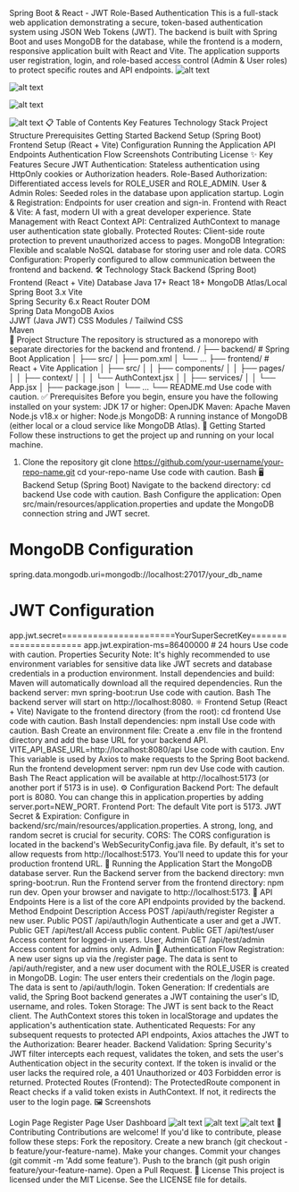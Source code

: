 Spring Boot & React - JWT Role-Based Authentication
This is a full-stack web application demonstrating a secure, token-based authentication system using JSON Web Tokens (JWT). The backend is built with Spring Boot and uses MongoDB for the database, while the frontend is a modern, responsive application built with React and Vite.
The application supports user registration, login, and role-based access control (Admin & User roles) to protect specific routes and API endpoints.
![alt text](https://img.shields.io/badge/License-MIT-yellow.svg)

![alt text](https://img.shields.io/badge/Spring_Boot-3.x-brightgreen.svg)

![alt text](https://img.shields.io/badge/React-18.x-blue.svg)

![alt text](https://img.shields.io/badge/Vite-5.x-purple.svg)
📋 Table of Contents
Key Features
Technology Stack
Project Structure
Prerequisites
Getting Started
Backend Setup (Spring Boot)
Frontend Setup (React + Vite)
Configuration
Running the Application
API Endpoints
Authentication Flow
Screenshots
Contributing
License
✨ Key Features
Secure JWT Authentication: Stateless authentication using HttpOnly cookies or Authorization headers.
Role-Based Authorization: Differentiated access levels for ROLE_USER and ROLE_ADMIN.
User & Admin Roles: Seeded roles in the database upon application startup.
Login & Registration: Endpoints for user creation and sign-in.
Frontend with React & Vite: A fast, modern UI with a great developer experience.
State Management with React Context API: Centralized AuthContext to manage user authentication state globally.
Protected Routes: Client-side route protection to prevent unauthorized access to pages.
MongoDB Integration: Flexible and scalable NoSQL database for storing user and role data.
CORS Configuration: Properly configured to allow communication between the frontend and backend.
🛠️ Technology Stack
Backend (Spring Boot)	Frontend (React + Vite)	Database
Java 17+	React 18+	MongoDB Atlas/Local
Spring Boot 3.x	Vite	
Spring Security 6.x	React Router DOM	
Spring Data MongoDB	Axios	
JJWT (Java JWT)	CSS Modules / Tailwind CSS	
Maven		
📁 Project Structure
The repository is structured as a monorepo with separate directories for the backend and frontend.
/
├── backend/                  # Spring Boot Application
│   ├── src/
│   ├── pom.xml
│   └── ...
├── frontend/                 # React + Vite Application
│   ├── src/
│   │   ├── components/
│   │   ├── pages/
│   │   ├── context/
│   │   │   └── AuthContext.jsx
│   │   ├── services/
│   │   └── App.jsx
│   ├── package.json
│   └── ...
└── README.md
Use code with caution.
✅ Prerequisites
Before you begin, ensure you have the following installed on your system:
JDK 17 or higher: OpenJDK
Maven: Apache Maven
Node.js v18.x or higher: Node.js
MongoDB: A running instance of MongoDB (either local or a cloud service like MongoDB Atlas).
🚀 Getting Started
Follow these instructions to get the project up and running on your local machine.
1. Clone the repository
git clone https://github.com/your-username/your-repo-name.git
cd your-repo-name
Use code with caution.
Bash
🖥️ Backend Setup (Spring Boot)
Navigate to the backend directory:
cd backend
Use code with caution.
Bash
Configure the application:
Open src/main/resources/application.properties and update the MongoDB connection string and JWT secret.
# MongoDB Configuration
spring.data.mongodb.uri=mongodb://localhost:27017/your_db_name

# JWT Configuration
app.jwt.secret======================YourSuperSecretKey=====================
app.jwt.expiration-ms=86400000 # 24 hours
Use code with caution.
Properties
Security Note: It's highly recommended to use environment variables for sensitive data like JWT secrets and database credentials in a production environment.
Install dependencies and build:
Maven will automatically download all the required dependencies.
Run the backend server:
mvn spring-boot:run
Use code with caution.
Bash
The backend server will start on http://localhost:8080.
⚛️ Frontend Setup (React + Vite)
Navigate to the frontend directory (from the root):
cd frontend
Use code with caution.
Bash
Install dependencies:
npm install
Use code with caution.
Bash
Create an environment file:
Create a .env file in the frontend directory and add the base URL for your backend API.
VITE_API_BASE_URL=http://localhost:8080/api
Use code with caution.
Env
This variable is used by Axios to make requests to the Spring Boot backend.
Run the frontend development server:
npm run dev
Use code with caution.
Bash
The React application will be available at http://localhost:5173 (or another port if 5173 is in use).
⚙️ Configuration
Backend Port: The default port is 8080. You can change this in application.properties by adding server.port=NEW_PORT.
Frontend Port: The default Vite port is 5173.
JWT Secret & Expiration: Configure in backend/src/main/resources/application.properties. A strong, long, and random secret is crucial for security.
CORS: The CORS configuration is located in the backend's WebSecurityConfig.java file. By default, it's set to allow requests from http://localhost:5173. You'll need to update this for your production frontend URL.
🏃 Running the Application
Start the MongoDB database server.
Run the Backend server from the backend directory: mvn spring-boot:run.
Run the Frontend server from the frontend directory: npm run dev.
Open your browser and navigate to http://localhost:5173.
📡 API Endpoints
Here is a list of the core API endpoints provided by the backend.
Method	Endpoint	Description	Access
POST	/api/auth/register	Register a new user.	Public
POST	/api/auth/login	Authenticate a user and get a JWT.	Public
GET	/api/test/all	Access public content.	Public
GET	/api/test/user	Access content for logged-in users.	User, Admin
GET	/api/test/admin	Access content for admins only.	Admin
🔄 Authentication Flow
Registration: A new user signs up via the /register page. The data is sent to /api/auth/register, and a new user document with the ROLE_USER is created in MongoDB.
Login: The user enters their credentials on the /login page. The data is sent to /api/auth/login.
Token Generation: If credentials are valid, the Spring Boot backend generates a JWT containing the user's ID, username, and roles.
Token Storage: The JWT is sent back to the React client. The AuthContext stores this token in localStorage and updates the application's authentication state.
Authenticated Requests: For any subsequent requests to protected API endpoints, Axios attaches the JWT to the Authorization: Bearer <token> header.
Backend Validation: Spring Security's JWT filter intercepts each request, validates the token, and sets the user's Authentication object in the security context. If the token is invalid or the user lacks the required role, a 401 Unauthorized or 403 Forbidden error is returned.
Protected Routes (Frontend): The ProtectedRoute component in React checks if a valid token exists in AuthContext. If not, it redirects the user to the login page.
🖼️ Screenshots
<!-- Add screenshots of your application to make the README more engaging. -->
<!-- Example: -->
Login Page	Register Page	User Dashboard
![alt text](Images/Screenshot2025-06-10224125.png)
![alt text](link-to-your-register-screenshot.png)
![alt text](link-to-your-dashboard-screenshot.png)
🤝 Contributing
Contributions are welcome! If you'd like to contribute, please follow these steps:
Fork the repository.
Create a new branch (git checkout -b feature/your-feature-name).
Make your changes.
Commit your changes (git commit -m 'Add some feature').
Push to the branch (git push origin feature/your-feature-name).
Open a Pull Request.
📜 License
This project is licensed under the MIT License. See the LICENSE file for details.
